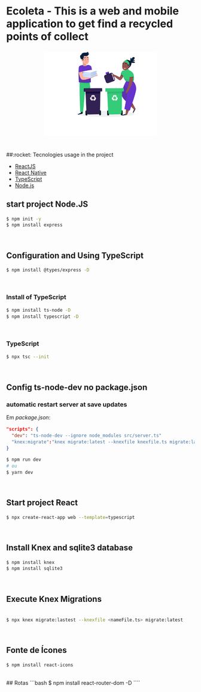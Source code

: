 # Ecoleta -  This is a web and mobile application to get find a  recycled points of collect
<h3 align="center">
    <img alt="Logo" title="#logo" width="300px" src="assets/home-background.svg">
    <br><br>
    
</h3>
##:rocket: Tecnologies usage in the project

- [ReactJS](https://reactjs.org/)
- [React Native](https://reactnative.dev/)
- [TypeScript](https://www.typescriptlang.org/)
- [Node.js](https://nodejs.org/en/)

## start project **Node.JS**

```bash
$ npm init -y
$ npm install express
```
<br/>

## Configuration and Using **TypeScript**
```bash
$ npm install @types/express -D
```
<br/>

### Install of TypeScript
```bash
$ npm install ts-node -D
$ npm install typescript -D
```
<br/>

### TypeScript
```bash
$ npx tsc --init
```
<br/>

## Config **ts-node-dev** no package.json
### automatic restart server at save updates
Em *package.json*:
```json
"scripts": {
  "dev": "ts-node-dev --ignore node_modules src/server.ts"
  "knex:migrate":"knex migrate:latest --knexfile knexfile.ts migrate:latest"
}
```
```bash
$ npm run dev
# ou
$ yarn dev
```
<br/>

## Start project React
```bash
$ npx create-react-app web --template=typescript
```
<br/>

## Install Knex and sqlite3 database
```bash
$ npm install knex
$ npm install sqlite3
```
<br/>

## Execute Knex Migrations
```bash

$ npx knex migrate:lastest --knexfile <nameFile.ts> migrate:latest
```
<br/>

## Fonte de Ícones
```bash
$ npm install react-icons
```
<br/>
## Rotas
```bash
$ npm install react-router-dom -D
````
<br/>
